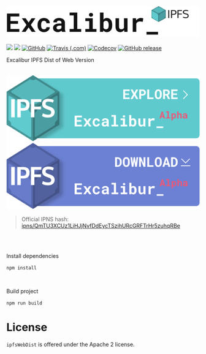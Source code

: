 ![](https://raw.githubusercontent.com/xclbrio/styleGuide/master/excaliburIPFS.svg?sanitize=true&width=300)

[![](https://img.shields.io/badge/project-Excalibur__-ef5777.svg?style=popout-square)](https://github.com/xclbrio)
[![](https://img.shields.io/badge/powered%20by-IPFS-%234A9EA1.svg?style=popout-square)](https://ipfs.io/)
[![GitHub](https://img.shields.io/github/license/xclbrio/ipfsWebDist.svg?style=flat-square)](https://github.com/xclbrio/ipfsWebDist/blob/master/LICENSE)
[![Travis (.com)](https://img.shields.io/travis/com/xclbrio/ipfsWebDist.svg?style=flat-square)](https://travis-ci.com/xclbrio/ipfsWebDist)
[![Codecov](https://img.shields.io/codecov/c/github/xclbrio/ipfsWebDist.svg?style=flat-square)](https://codecov.io/gh/xclbrio/ipfsWebDist)
[![GitHub release](https://img.shields.io/github/release/xclbrio/ipfsWebDist.svg?style=flat-square)](https://github.com/xclbrio/ipfsWebDist/releases)



Excalibur IPFS Dist of Web Version
<br/><br/>

[![](https://raw.githubusercontent.com/xclbrio/styleGuide/master/exploreIPFS.svg?sanitize=true)](https://ipfs.xclbr.io)
[![](https://raw.githubusercontent.com/xclbrio/styleGuide/master/downloadIPFS.svg?sanitize=true)](https://github.com/xclbrio/ipfsWebDist/releases)
> Official IPNS hash: [ipns/QmTU3XCUz1LiHJjNvfDdEycTSzihURcGRFTrHr5zuhqRBe](https://cloudflare-ipfs.com/ipns/QmTU3XCUz1LiHJjNvfDdEycTSzihURcGRFTrHr5zuhqRBe)


<br/>
<br/>

Install dependencies
```
npm install
```
<br/>

Build project
```
npm run build
```

License
=======

``ipfsWebDist`` is offered under the Apache 2 license.
